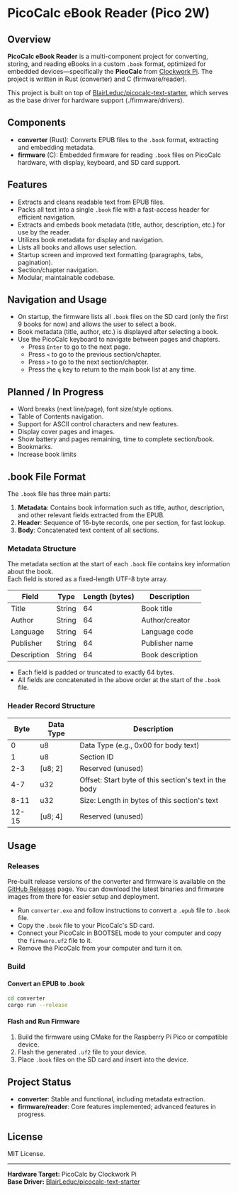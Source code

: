 # PicoCalc eBook Reader (Pico 2W)

## Overview

**PicoCalc eBook Reader** is a multi-component project for converting, storing, and reading eBooks in a custom `.book` format, optimized for embedded devices—specifically the **PicoCalc** from [Clockwork Pi](https://clockworkpi.com/). The project is written in Rust (converter) and C (firmware/reader).

This project is built on top of [BlairLeduc/picocalc-text-starter](https://github.com/BlairLeduc/picocalc-text-starter/tree/main), which serves as the base driver for hardware support (./firmware/drivers).

## Components

- **converter** (Rust): Converts EPUB files to the `.book` format, extracting and embedding metadata.
- **firmware** (C): Embedded firmware for reading `.book` files on PicoCalc hardware, with display, keyboard, and SD card support.

## Features

- Extracts and cleans readable text from EPUB files.
- Packs all text into a single `.book` file with a fast-access header for efficient navigation.
- Extracts and embeds book metadata (title, author, description, etc.) for use by the reader.
- Utilizes book metadata for display and navigation.
- Lists all books and allows user selection.
- Startup screen and improved text formatting (paragraphs, tabs, pagination).
- Section/chapter navigation.
- Modular, maintainable codebase.

## Navigation and Usage

- On startup, the firmware lists all `.book` files on the SD card (only the first 9 books for now) and allows the user to select a book.
- Book metadata (title, author, etc.) is displayed after selecting a book.
- Use the PicoCalc keyboard to navigate between pages and chapters.
    - Press `Enter` to go to the next page.
    - Press `<` to go to the previous section/chapter.
    - Press `>` to go to the next section/chapter.
    - Press the `q` key to return to the main book list at any time.

## Planned / In Progress

- Word breaks (next line/page), font size/style options.
- Table of Contents navigation.
- Support for ASCII control characters and new features.
- Display cover pages and images.
- Show battery and pages remaining, time to complete section/book.
- Bookmarks.
- Increase book limits

## .book File Format

The `.book` file has three main parts:

1. **Metadata**: Contains book information such as title, author, description, and other relevant fields extracted from the EPUB. 
2. **Header**: Sequence of 16-byte records, one per section, for fast lookup.
3. **Body**: Concatenated text content of all sections.

### Metadata Structure

The metadata section at the start of each `.book` file contains key information about the book.  
Each field is stored as a fixed-length UTF-8 byte array.

| Field       | Type   | Length (bytes) | Description         |
|-------------|--------|----------------|---------------------|
| Title       | String | 64             | Book title          |
| Author      | String | 64             | Author/creator      |
| Language    | String | 64             | Language code       |
| Publisher   | String | 64             | Publisher name      |
| Description | String | 64             | Book description    |

- Each field is padded or truncated to exactly 64 bytes.
- All fields are concatenated in the above order at the start of the `.book` file.

### Header Record Structure

| Byte  | Data Type | Description                                                                    |
|-------|-----------|--------------------------------------------------------------------------------|
| 0     | u8        | Data Type (e.g., 0x00 for body text)                                           |
| 1     | u8        | Section ID                                                                     |
| 2-3   | [u8; 2]   | Reserved (unused)                                                              |
| 4-7   | u32       | Offset: Start byte of this section's text in the body                          |
| 8-11  | u32       | Size: Length in bytes of this section's text                                   |
| 12-15 | [u8; 4]   | Reserved (unused)                                                              |

## Usage

### Releases

Pre-built release versions of the converter and firmware is available on the [GitHub Releases](https://github.com/A-I-nstein/PicoCalc-eBook-Reader/releases) page. You can download the latest binaries and firmware images from there for easier setup and deployment. 
- Run `converter.exe` and follow instructions to convert a `.epub` file to `.book` file.
- Copy the `.book` file to your PicoCalc's SD card.
- Connect your PicoCalc in BOOTSEL mode to your computer and copy the `firmware.uf2` file to it.
- Remove the PicoCalc from your computer and turn it on.

### Build

#### Convert an EPUB to .book

```sh
cd converter
cargo run --release
```

#### Flash and Run Firmware

1. Build the firmware using CMake for the Raspberry Pi Pico or compatible device.
2. Flash the generated `.uf2` file to your device.
3. Place `.book` files on the SD card and insert into the device.

## Project Status

- **converter**: Stable and functional, including metadata extraction.
- **firmware/reader**: Core features implemented; advanced features in progress.

## License

MIT License.

---

**Hardware Target:** PicoCalc by Clockwork Pi  
**Base Driver:** [BlairLeduc/picocalc-text-starter](https://github.com/BlairLeduc/picocalc-text-starter/tree/main)

